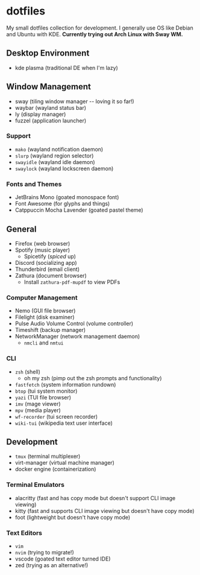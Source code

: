 # dotfiles

My small dotfiles collection for development. I generally use OS like Debian and
Ubuntu with KDE. **Currently trying out Arch Linux with Sway WM.**

## Desktop Environment

- kde plasma (traditional DE when I'm lazy)

## Window Management

- sway (tiling window manager -- loving it so far!)
- waybar (wayland status bar)
- ly (display manager)
- fuzzel (application launcher)

### Support

- `mako` (wayland notification daemon)
- `slurp` (wayland region selector)
- `swayidle` (wayland idle daemon)
- `swaylock` (wayland lockscreen daemon)

### Fonts and Themes

- JetBrains Mono (goated monospace font)
- Font Awesome (for glyphs and things)
- Catppuccin Mocha Lavender (goated pastel theme)

## General

- Firefox (web browser)
- Spotify (music player)
  - Spicetify (*spiced* up)
- Discord (socializing app)
- Thunderbird (email client)
- Zathura (document browser)
  - Install `zathura-pdf-mupdf` to view PDFs

### Computer Management

- Nemo (GUI file browser)
- Filelight (disk examiner)
- Pulse Audio Volume Control (volume controller)
- Timeshift (backup manager)
- NetworkManager (network management daemon)
    - `nmcli` and `nmtui`

### CLI

- `zsh` (shell)
  - oh my zsh (pimp out the zsh prompts and functionality)
- `fastfetch` (system information rundown)
- `btop` (tui system monitor)
- `yazi` (TUI file browser)
- `imv` (mage viewer)
- `mpv` (media player)
- `wf-recorder` (tui screen recorder)
- `wiki-tui` (wikipedia text user interface)

## Development

- `tmux` (terminal multiplexer)
- virt-manager (virtual machine manager)
- docker engine (containerization)

### Terminal Emulators

- alacritty (fast and has copy mode but doesn't support CLI image viewing)
- kitty (fast and supports CLI image viewing but doesn't have copy mode)
- foot (lightweight but doesn't have copy mode)

### Text Editors

- `vim`
- `nvim` (trying to migrate!)
- vscode (goated text editor turned IDE)
- zed (trying as an alternative!)
